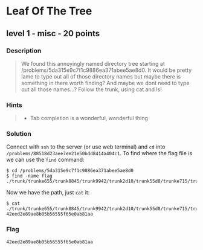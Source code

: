 # Leaf Of The Tree
## level 1 - misc - 20 points

### Description
> We found this annoyingly named directory tree starting at /problems/5da315e9c7f1c9886ea371abee5ae8d0. It would be pretty lame to type out all of those directory names but maybe there is something in there worth finding? And maybe we dont need to type out all those names...? Follow the trunk, using cat and ls!

### Hints
> * Tab completion is a wonderful, wonderful thing

### Solution

Connect with `ssh` to the server (or use web terminal) and `cd` into `/problems/88518d23aee7ee21e50bdd8414a404c1`. To find where the flag file is we can use the `find` command:

```
$ cd /problems/5da315e9c7f1c9886ea371abee5ae8d0
$ find -name flag
./trunk/trunke655/trunk8845/trunk9942/trunk2d10/trunk55d8/trunke715/trunkb041/flag
```

Now we have the path, just `cat` it:

```
$ cat ./trunk/trunke655/trunk8845/trunk9942/trunk2d10/trunk55d8/trunke715/trunkb041/flag
42eed2e89ae8b05b56555f65e0ab81aa
```

### Flag
```
42eed2e89ae8b05b56555f65e0ab81aa
```